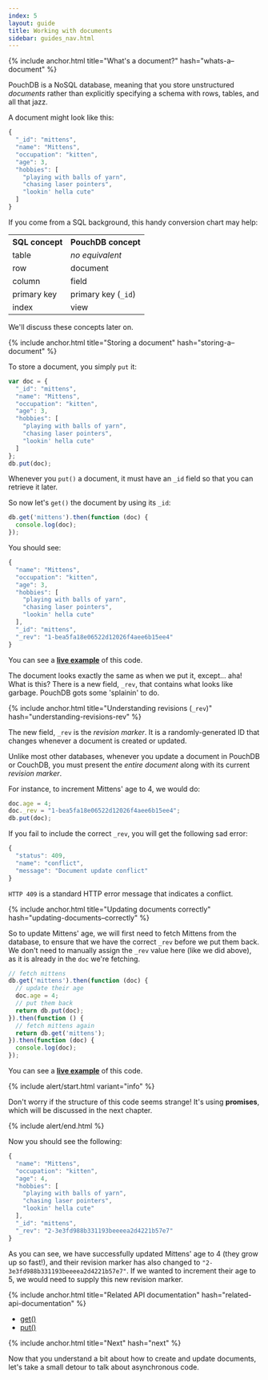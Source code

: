 ```yaml
---
index: 5
layout: guide
title: Working with documents
sidebar: guides_nav.html
---
```


{% include anchor.html title="What's a document?" hash="whats-a–document" %}

PouchDB is a NoSQL database, meaning that you store unstructured *documents* rather than explicitly specifying a schema with rows, tables, and all that jazz.

A document might look like this:

```js
{
  "_id": "mittens",
  "name": "Mittens",
  "occupation": "kitten",
  "age": 3,
  "hobbies": [
    "playing with balls of yarn",
    "chasing laser pointers",
    "lookin' hella cute"
  ]
}
```

If you come from a SQL background, this handy conversion chart may help:

<div class="table-responsive">
<table class="table">
<tr>
  <th>SQL concept</th>
  <th>PouchDB concept</th>
</tr>
<tr>
  <td>table</td>
  <td><em>no equivalent</em></td>
</tr>
<tr>
  <td>row</td>
  <td>document</td>
</tr>

<tr>
  <td>column</td>
  <td>field</td>
</tr>
<tr>
  <td>primary key</td>
  <td>primary key (<code>_id</code>)</td>
</tr>
<tr>
  <td>index</td>
  <td>view</td>
</tr>
</table>
</div>

We'll discuss these concepts later on.

{% include anchor.html title="Storing a document" hash="storing-a–document" %}

To store a document, you simply `put` it:

```js
var doc = {
  "_id": "mittens",
  "name": "Mittens",
  "occupation": "kitten",
  "age": 3,
  "hobbies": [
    "playing with balls of yarn",
    "chasing laser pointers",
    "lookin' hella cute"
  ]
};
db.put(doc);
```

Whenever you `put()` a document, it must have an `_id` field so that you can retrieve it later.

So now let's `get()` the document by using its `_id`:

```js
db.get('mittens').then(function (doc) {
  console.log(doc);
});
```

You should see:

```js
{
  "name": "Mittens",
  "occupation": "kitten",
  "age": 3,
  "hobbies": [
    "playing with balls of yarn",
    "chasing laser pointers",
    "lookin' hella cute"
  ],
  "_id": "mittens",
  "_rev": "1-bea5fa18e06522d12026f4aee6b15ee4"
}
```

You can see a **[live example](http://bl.ocks.org/nolanlawson/c02bba75247012afb1bf)** of this code.

The document looks exactly the same as when we put it, except... aha! What is this? There is a new field, `_rev`, that contains what looks like garbage. PouchDB gots some 'splainin' to do.

{% include anchor.html title="Understanding revisions (`_rev`)" hash="understanding-revisions-rev" %}

The new field, `_rev` is the *revision marker*. It is a randomly-generated ID that changes whenever a document is created or updated.

Unlike most other databases, whenever you update a document in PouchDB or CouchDB, you must present the *entire document* along with its current *revision marker*.

For instance, to increment Mittens' age to 4, we would do:

```js
doc.age = 4;
doc._rev = "1-bea5fa18e06522d12026f4aee6b15ee4";
db.put(doc);
```

If you fail to include the correct `_rev`, you will get the following sad error:

```js
{
  "status": 409,
  "name": "conflict",
  "message": "Document update conflict"
}
```

`HTTP 409` is a standard HTTP error message that indicates a conflict.

{% include anchor.html title="Updating documents correctly" hash="updating-documents–correctly" %}

So to update Mittens' age, we will first need to fetch Mittens from the database, to ensure that we have the correct `_rev` before we put them back. We don't need to manually assign the `_rev` value here (like we did above), as it is already in the `doc` we're fetching.

```js
// fetch mittens
db.get('mittens').then(function (doc) {
  // update their age
  doc.age = 4;
  // put them back
  return db.put(doc);
}).then(function () {
  // fetch mittens again
  return db.get('mittens');
}).then(function (doc) {
  console.log(doc);
});
```

You can see a **[live example](http://bl.ocks.org/nolanlawson/d6daa02ca3875d1222dd)** of this code.

{% include alert/start.html variant="info" %}

Don't worry if the structure of this code seems strange! It's using <strong>promises</strong>, which will be discussed in the next chapter.

{% include alert/end.html %}

Now you should see the following:

```js
{
  "name": "Mittens",
  "occupation": "kitten",
  "age": 4,
  "hobbies": [
    "playing with balls of yarn",
    "chasing laser pointers",
    "lookin' hella cute"
  ],
  "_id": "mittens",
  "_rev": "2-3e3fd988b331193beeeea2d4221b57e7"
}
```

As you can see, we have successfully updated Mittens' age to 4 (they grow up so fast!), and their revision marker has also changed to `"2-3e3fd988b331193beeeea2d4221b57e7"`. If we wanted to increment their age to 5, we would need to supply this new revision marker.

{% include anchor.html title="Related API documentation" hash="related-api-documentation" %}

* [get()](/api.html#fetch_document)
* [put()](/api.html#create_document)

{% include anchor.html title="Next" hash="next" %}

Now that you understand a bit about how to create and update documents, let's take a small detour to talk about asynchronous code.
